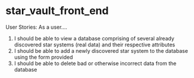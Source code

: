 # star_vault_front_end

User Stories: As a user....

1. I should be able to view a database comprising of several already discovered star systems (real data) and their respective attributes
2. I should be able to add a newly discovered star system to the database using the form provided
3. I should be able to delete bad or otherwise incorrect data from the database
